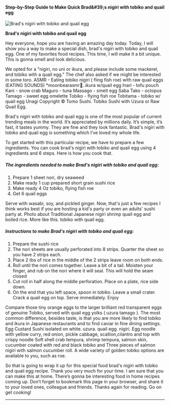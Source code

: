             

#### Step-by-Step Guide to Make Quick Brad&amp;#39;s nigiri with tobiko and quail egg

![Brad's nigiri with tobiko and quail egg](https://img-global.cpcdn.com/recipes/4f01c7134b91624d/751x532cq70/brads-nigiri-with-tobiko-and-quail-egg-recipe-main-photo.jpg)

**Brad's nigiri with tobiko and quail egg**

Hey everyone, hope you are having an amazing day today. Today, I will show you a way to make a special dish, brad's nigiri with tobiko and quail egg. One of my favorites food recipes. This time, I will make it a bit unique. This is gonna smell and look delicious.

We opted for a "nigiri, no uni or ikura, and please include some mackerel, and tobiko with a quail egg." The chef also asked if we might be interested in some toro. ASMR - Eating tobiko nigiri ( fling fish roe) with raw quail eggs (EATING SOUNDS) \*moonbearasmr🐻..ikura w/quail egg Inari - tofu pouch Kani - snow crab Maguro - tuna Massago - smelt egg Saba Tako - octopus Tamago - sweet egg omelette Tobiko - flying fish roe Tobitama - tobiko w/ quail egg Unagi Copyright © Tomo Sushi. Tobiko Sushi with Uzura or Raw Quail Egg.

Brad's nigiri with tobiko and quail egg is one of the most popular of current trending meals in the world. It’s appreciated by millions daily. It’s simple, it’s fast, it tastes yummy. They are fine and they look fantastic. Brad's nigiri with tobiko and quail egg is something which I’ve loved my whole life.

To get started with this particular recipe, we have to prepare a few ingredients. You can cook brad's nigiri with tobiko and quail egg using 4 ingredients and 6 steps. Here is how you cook that.

##### The ingredients needed to make Brad's nigiri with tobiko and quail egg:

1.  Prepare 1 sheet nori, dry seaweed
2.  Make ready 1 cup prepared short grain sushi rice
3.  Make ready 4 Oz tobiko, flying fish roe
4.  Get 6 quail eggs

Serve with wasabi, soy, and pickled ginger. Now, that's just a few recipes I think works best if you are hosting a kid's party or even an adults' sushi party at. Photo about Traditional Japanese nigiri shrimp quail egg and boiled rice. More like this. tobiko with quail egg.

##### Instructions to make Brad's nigiri with tobiko and quail egg:

1.  Prepare the sushi rice
2.  The nori sheets are usually perforated into 8 strips. Quarter the sheet so you have 2 strips each.
3.  Place 2 tbs of rice in the middle of the 2 strips leave room on both ends.
4.  Roll until the nori comes together. Leave a bit of a tail. Moisten your finger, and rub on the nori where it will seal. This will hold the seam closed
5.  Cut roll in half along the middle perforation. Place on a plate, rice side down.
6.  On the end that you left space, spoon in tobiko. Leave a small crater. Crack a quail egg on top. Serve immediately. Enjoy

Compare those tiny orange eggs to the larger brilliant red transparent eggs of genuine Tobiko, served with quail egg yolks ( uzura tamago ). The most common difference, besides taste, is that you are more likely to find tobiko and ikura in Japanese restaurants and to find caviar in fine dining settings. Egg Custard Sushi isolated on white. uzura. quail egg. nigiri. Egg noodle with yellow curry, red onion, pickle cabbage, scallion,cilantro and top with crispy noodle Soft shell crab tempura, shrimp tempura, salmon skin, cucumber coated with red and black tobiko and Three pieces of salmon nigiri with salmon cucumber roll. A wide variety of golden tobiko options are available to you, such as roe.

So that is going to wrap it up for this special food brad's nigiri with tobiko and quail egg recipe. Thank you very much for your time. I am sure that you can make this at home. There’s gonna be interesting food in home recipes coming up. Don’t forget to bookmark this page in your browser, and share it to your loved ones, colleague and friends. Thanks again for reading. Go on get cooking!

* * *